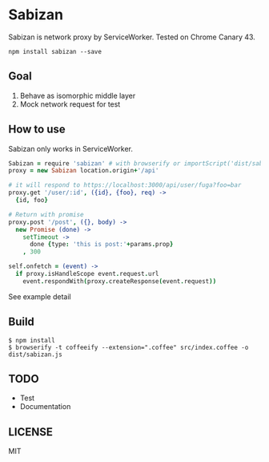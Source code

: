 # Sabizan

Sabizan is network proxy by ServiceWorker.
Tested on Chrome Canary 43.

```
npm install sabizan --save
```

## Goal

1. Behave as isomorphic middle layer
2. Mock network request for test

## How to use

Sabizan only works in ServiceWorker.

```coffee
Sabizan = require 'sabizan' # with browserify or importScript('dist/sabizan.js')
proxy = new Sabizan location.origin+'/api'

# it will respond to https://localhost:3000/api/user/fuga?foo=bar
proxy.get '/user/:id', ({id}, {foo}, req) ->
  {id, foo}

# Return with promise
proxy.post '/post', ({}, body) ->
  new Promise (done) ->
    setTimeout ->
      done {type: 'this is post:'+params.prop}
    , 300

self.onfetch = (event) ->
  if proxy.isHandleScope event.request.url
    event.respondWith(proxy.createResponse(event.request))
```

See example detail

## Build

```
$ npm install
$ browserify -t coffeeify --extension=".coffee" src/index.coffee -o dist/sabizan.js
```

## TODO

- Test
- Documentation

## LICENSE

MIT
